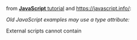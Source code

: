 from [**JavaScript** tutorial](https://www.w3schools.com/js/ 'try-code examples links are following') and <https://javascript.info/>: 

_Old JavaScript examples may use a type attribute: <script type="text/javascript">.
The type attribute is not required. JavaScript is the default scripting language in HTML._

Scripts can be placed in the <body>, or in the <head> section of an HTML page, or in both.

_Placing scripts at the bottom of the <body> element improves the display speed, because script interpretation slows down the display._
  
External scripts are practical when the same code is used in many different web pages. JavaScript files have the file extension **.js.**
To use an external script, put the name of the script file in the src (source) **attribute** of a <script> tag:
_Example: <script src="myScript.js"></script>_

External scripts cannot contain <script> tags.
  Placing scripts in external files has some advantages:
1) It separates HTML and code (versioning? )
2) It makes HTML and JavaScript easier to read and maintain (teamwork? debug? )
3) Cached JavaScript files **can speed up page loads** 

External scripts can be referenced with a **full URL** or with a **path relative** to the current web page.

JavaScript can "display" data in different ways:
1) Writing into an HTML element, using innerHTML.
To access an HTML element, JavaScript can use the **document.getElementById(id)**.innerHTML method. The id **attribute** defines the HTML element. The innerHTML **property** [defines the HTML content](https://www.w3schools.com/js/tryit.asp?filename=tryjs_output_dom ).

2) Writing into the HTML output using **document.write()**. For testing purposes, it is convenient to use. _Using document.write() [after an HTML document is loaded, will delete all existing HTML](https://www.w3schools.com/js/tryit.asp?filename=tryjs_output_write_over)_ 

3) Writing into [an alert box](https://www.w3schools.com/js/tryit.asp?filename=tryjs_output_alert), using **window.alert()** method.

4) Writing into the browser console, using **console.log()**. For debugging {F12} [purposes mainly](https://www.w3schools.com/js/tryit.asp?filename=tryjs_output_console).

JavaScript statements (programming instructions, code) are composed of:
+ Values, { Fixed values are called **literals**. Variable values are called **variables** }
+ Operators, { arithmetic ( + - * / ) to compute values, an assignment ( = ) to assign values to variables; [example of concat for strings](https://www.w3schools.com/js/tryit.asp?filename=tryjs_oper_concat4) }
+ Expressions, { An expression is a combination of **values, variables, and operators, which computes to a value** }
+ [Keywords](https://www.w3schools.com/js/js_reserved.asp), 
+ Comments. { // smth, /* smth else */ }

_Ending statements with [semicolon](- ';') is not required, but highly recommended._

If a JavaScript statement does not fit on one {visible} line, the best place [to break it is after an operator](https://www.w3schools.com/js/tryit.asp?filename=tryjs_statements_linebreak) 

JavaScript statements can be grouped together in **code blocks, inside curly brackets {...}**. The purpose of code blocks is to define statements to be executed together.

In JavaScript, the first character must be a **letter, or an underscore (_), or a dollar sign ($)**. Numbers are **not allowed as the first character**. This way JavaScript can easily distinguish identifiers from numbers. Hyphens are **not allowed** in JavaScript. They are reserved for subtractions. All JavaScript identifiers are **case sensitive**.  


